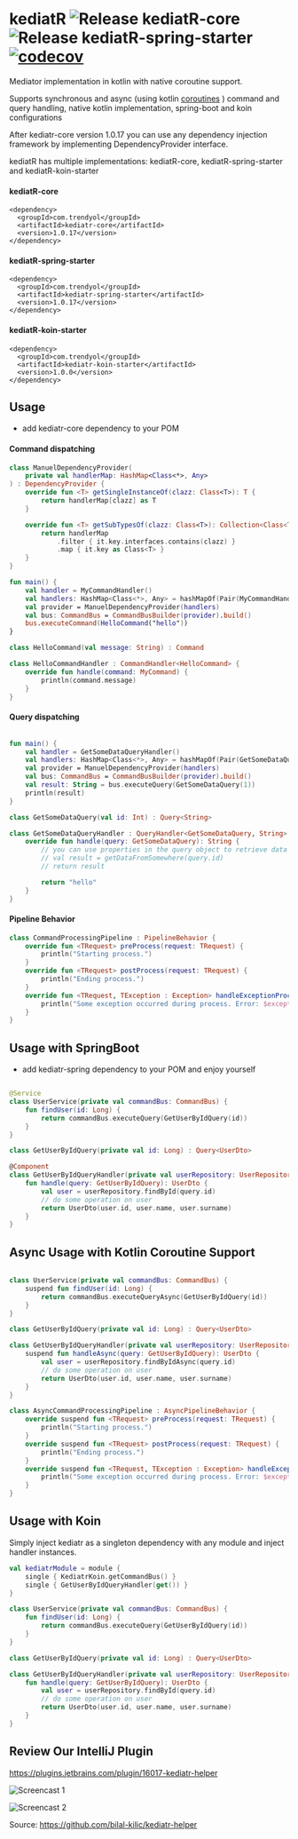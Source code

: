 # kediatR ![Release kediatR-core](https://github.com/Trendyol/kediatR/workflows/Release%20kediatR-core/badge.svg?branch=master) ![Release kediatR-spring-starter](https://github.com/Trendyol/kediatR/workflows/Release%20kediatR-spring-starter/badge.svg?branch=master) [![codecov](https://codecov.io/gh/trendyol/kediatr/branch/master/graph/badge.svg)](https://codecov.io/gh/trendyol/kediatr)

Mediator implementation in kotlin with native coroutine support.

Supports synchronous and async (using kotlin [coroutines](https://kotlinlang.org/docs/reference/coroutines-overview.html)
) command and query handling, native kotlin implementation, spring-boot and koin configurations

After kediatr-core version 1.0.17 you can use any dependency injection framework by implementing DependencyProvider interface. 

kediatR has multiple implementations: kediatR-core, kediatR-spring-starter and kediatR-koin-starter 

#### kediatR-core

```
<dependency>
  <groupId>com.trendyol</groupId>
  <artifactId>kediatr-core</artifactId>
  <version>1.0.17</version>
</dependency>
```

#### kediatR-spring-starter

```
<dependency>
  <groupId>com.trendyol</groupId>
  <artifactId>kediatr-spring-starter</artifactId>
  <version>1.0.17</version>
</dependency>
```

#### kediatR-koin-starter

```
<dependency>
  <groupId>com.trendyol</groupId>
  <artifactId>kediatr-koin-starter</artifactId>
  <version>1.0.0</version>
</dependency>
```

## Usage

* add kediatr-core dependency to your POM

#### Command dispatching

```kotlin
class ManuelDependencyProvider(
    private val handlerMap: HashMap<Class<*>, Any>
) : DependencyProvider {
    override fun <T> getSingleInstanceOf(clazz: Class<T>): T {
        return handlerMap[clazz] as T
    }

    override fun <T> getSubTypesOf(clazz: Class<T>): Collection<Class<T>> {
        return handlerMap
            .filter { it.key.interfaces.contains(clazz) }
            .map { it.key as Class<T> }
    }
}

fun main() {
    val handler = MyCommandHandler()
    val handlers: HashMap<Class<*>, Any> = hashMapOf(Pair(MyCommandHandler::class.java, handler))
    val provider = ManuelDependencyProvider(handlers)
    val bus: CommandBus = CommandBusBuilder(provider).build()
    bus.executeCommand(HelloCommand("hello"))
}

class HelloCommand(val message: String) : Command

class HelloCommandHandler : CommandHandler<HelloCommand> {
    override fun handle(command: MyCommand) {
        println(command.message)
    }
}

```

#### Query dispatching

```kotlin

fun main() {
    val handler = GetSomeDataQueryHandler()
    val handlers: HashMap<Class<*>, Any> = hashMapOf(Pair(GetSomeDataQuery::class.java, handler))
    val provider = ManuelDependencyProvider(handlers)
    val bus: CommandBus = CommandBusBuilder(provider).build()
    val result: String = bus.executeQuery(GetSomeDataQuery(1))
    println(result)
}

class GetSomeDataQuery(val id: Int) : Query<String>

class GetSomeDataQueryHandler : QueryHandler<GetSomeDataQuery, String> {
    override fun handle(query: GetSomeDataQuery): String {
        // you can use properties in the query object to retrieve data from somewhere
        // val result = getDataFromSomewhere(query.id)
        // return result

        return "hello"
    }
}
```

#### Pipeline Behavior

```kotlin
class CommandProcessingPipeline : PipelineBehavior {
    override fun <TRequest> preProcess(request: TRequest) {
        println("Starting process.")
    }
    override fun <TRequest> postProcess(request: TRequest) {
        println("Ending process.")
    }
    override fun <TRequest, TException : Exception> handleExceptionProcess(request: TRequest, exception: TException) {
        println("Some exception occurred during process. Error: $exception")
    }
}
```

## Usage with SpringBoot

* add kediatr-spring dependency to your POM and enjoy yourself

```kotlin

@Service
class UserService(private val commandBus: CommandBus) {
    fun findUser(id: Long) {
        return commandBus.executeQuery(GetUserByIdQuery(id))
    }
}

class GetUserByIdQuery(private val id: Long) : Query<UserDto>

@Component
class GetUserByIdQueryHandler(private val userRepository: UserRepository) : QueryHandler<GetUserByIdQuery, UserDto> {
    fun handle(query: GetUserByIdQuery): UserDto {
        val user = userRepository.findById(query.id)
        // do some operation on user
        return UserDto(user.id, user.name, user.surname)
    }
}
```

## Async Usage with Kotlin Coroutine Support

```kotlin

class UserService(private val commandBus: CommandBus) {
    suspend fun findUser(id: Long) {
        return commandBus.executeQueryAsync(GetUserByIdQuery(id))
    }
}

class GetUserByIdQuery(private val id: Long) : Query<UserDto>

class GetUserByIdQueryHandler(private val userRepository: UserRepository) : AsyncQueryHandler<GetUserByIdQuery, UserDto> {
    suspend fun handleAsync(query: GetUserByIdQuery): UserDto {
        val user = userRepository.findByIdAsync(query.id)
        // do some operation on user
        return UserDto(user.id, user.name, user.surname)
    }
}

class AsyncCommandProcessingPipeline : AsyncPipelineBehavior {
    override suspend fun <TRequest> preProcess(request: TRequest) {
        println("Starting process.")
    }
    override suspend fun <TRequest> postProcess(request: TRequest) {
        println("Ending process.")
    }
    override suspend fun <TRequest, TException : Exception> handleException(request: TRequest, exception: TException) {
        println("Some exception occurred during process. Error: $exception")
    }
}
```

## Usage with Koin

Simply inject kediatr as a singleton dependency with any module and inject handler instances.

```kotlin
val kediatrModule = module {
    single { KediatrKoin.getCommandBus() }
    single { GetUserByIdQueryHandler(get()) }
}

class UserService(private val commandBus: CommandBus) {
    fun findUser(id: Long) {
        return commandBus.executeQuery(GetUserByIdQuery(id))
    }
}

class GetUserByIdQuery(private val id: Long) : Query<UserDto>

class GetUserByIdQueryHandler(private val userRepository: UserRepository) : QueryHandler<GetUserByIdQuery, UserDto> {
    fun handle(query: GetUserByIdQuery): UserDto {
        val user = userRepository.findById(query.id)
        // do some operation on user
        return UserDto(user.id, user.name, user.surname)
    }
}

```

## Review Our IntelliJ Plugin

https://plugins.jetbrains.com/plugin/16017-kediatr-helper

![Screencast 1](https://plugins.jetbrains.com/files/16017/screenshot_cf56bd23-3de8-41fe-814a-64f69ae0a7c4)

![Screencast 2](https://plugins.jetbrains.com/files/16017/screenshot_c3a51b67-807c-46a1-a44c-91b6f0963aea)

Source: https://github.com/bilal-kilic/kediatr-helper 


